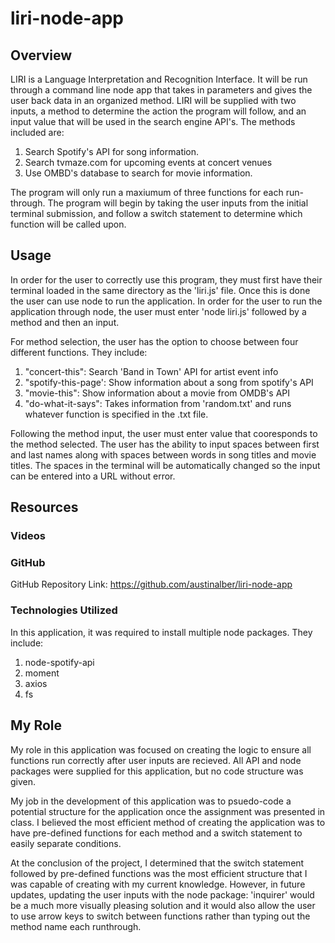 # liri-node-app

## Overview

LIRI is a Language Interpretation and Recognition Interface. It will be run through a command line node app that takes in parameters and gives the user back data in an organized method. LIRI will be supplied with two inputs, a method to determine the action the program will follow, and an input value that will be used in the search engine API's. The methods included are:

1. Search Spotify's API for song information.
2. Search tvmaze.com for upcoming events at concert venues
3. Use OMBD's database to search for movie information.

The program will only run a maxiumum of three functions for each run-through. The program will begin by taking the user inputs from the initial terminal submission, and follow a switch statement to determine which function will be called upon.

## Usage

In order for the user to correctly use this program, they must first have their terminal loaded in the same directory as the 'liri.js' file. Once this is done the user can use node to run the application. In order for the user to run the application through node, the user must enter 'node liri.js' followed by a method and then an input.

For method selection, the user has the option to choose between four different functions. They include:

1. "concert-this": Search 'Band in Town' API for artist event info
2. "spotify-this-page': Show information about a song from spotify's API
3. "movie-this": Show information about a movie from OMDB's API
4. "do-what-it-says": Takes information from 'random.txt' and runs whatever function is specified in the .txt file.

Following the method input, the user must enter value that cooresponds to the method selected. The user has the ability to input spaces between first and last names along with spaces between words in song titles and movie titles. The spaces in the terminal will be automatically changed so the input can be entered into a URL without error.

## Resources

### Videos



### GitHub

GitHub Repository Link: https://github.com/austinalber/liri-node-app

### Technologies Utilized

In this application, it was required to install multiple node packages. They include:

1. node-spotify-api
2. moment
3. axios
4. fs

## My Role

My role in this application was focused on creating the logic to ensure all functions run correctly after user inputs are recieved. All API and node packages were supplied for this application, but no code structure was given. 

My job in the development of this application was to psuedo-code a potential structure for the application once the assignment was presented in class. I believed the most efficient method of creating the application was to have pre-defined functions for each method and a switch statement to easily separate conditions.

At the conclusion of the project, I determined that the switch statement followed by pre-defined functions was the most efficient structure that I was capable of creating with my current knowledge. However, in future updates, updating the user inputs with the node package: 'inquirer' would be a much more visually pleasing solution and it would also allow the user to use arrow keys to switch between functions rather than typing out the method name each runthrough.